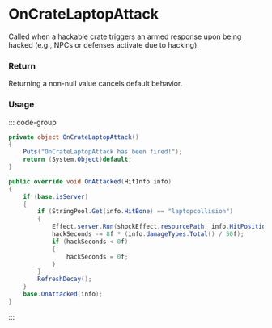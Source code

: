 # OnCrateLaptopAttack
<Badge type="info" text="Entity"/><Badge type="danger" text="Carbon Compatible"/><Badge type="warning" text="Oxide Compatible"/>
Called when a hackable crate triggers an armed response upon being hacked (e.g., NPCs or defenses activate due to hacking).

### Return
Returning a non-null value cancels default behavior.

### Usage
::: code-group
```csharp [Example]
private object OnCrateLaptopAttack()
{
	Puts("OnCrateLaptopAttack has been fired!");
	return (System.Object)default;
}
```
```csharp [Source — Assembly-CSharp @ HackableLockedCrate]
public override void OnAttacked(HitInfo info)
{
	if (base.isServer)
	{
		if (StringPool.Get(info.HitBone) == "laptopcollision")
		{
			Effect.server.Run(shockEffect.resourcePath, info.HitPositionWorld, UnityEngine.Vector3.up);
			hackSeconds -= 8f * (info.damageTypes.Total() / 50f);
			if (hackSeconds < 0f)
			{
				hackSeconds = 0f;
			}
		}
		RefreshDecay();
	}
	base.OnAttacked(info);
}

```
:::
